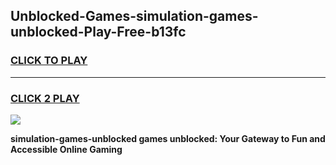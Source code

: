 
## Unblocked-Games-simulation-games-unblocked-Play-Free-b13fc
<h3>
<a href="https://premium76.site?title=simulation-games-unblocked&ref=15A">CLICK TO PLAY</a></h3>
<hr>

<h3>
<a href="https://premium76.site?title=simulation-games-unblocked&ref=15A">CLICK 2 PLAY</a>
  
</h3>

<a href="https://premium76.site?title=simulation-games-unblocked&ref=15A"><img src="https://clearcache.store/games.png"></a>


**simulation-games-unblocked games unblocked: Your Gateway to Fun and Accessible Online Gaming**

